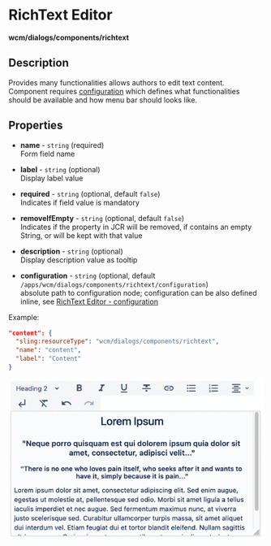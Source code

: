 # RichText Editor

**wcm/dialogs/components/richtext**

## Description

Provides many functionalities allows authors to edit text content.  
Component requires [configuration](./richtext-editor-configuration.md/) which defines what functionalities should be available and how menu bar should looks like.

## Properties

- **name** -  `string` (required)  
    Form field name

- **label** - `string` (optional)  
    Display label value

- **required** - `string` (optional, default `false`)  
    Indicates if field value is mandatory

- **removeIfEmpty** - `string` (optional, default `false`)  
    Indicates if the property in JCR will be removed, if contains an empty String, or will be kept with that value

- **description** - `string` (optional)  
    Display description value as tooltip

- **configuration** - `string` (optional, default `/apps/wcm/dialogs/components/richtext/configuration`)  
    absolute path to configuration node; configuration can be also defined inline, see [RichText Editor - configuration](./richtext-editor-configuration.md/)

Example:

```json
"content": {
  "sling:resourceType": "wcm/dialogs/components/richtext",
  "name": "content",
  "label": "Content"
}
```

![RichText Editor](rte1.png)
